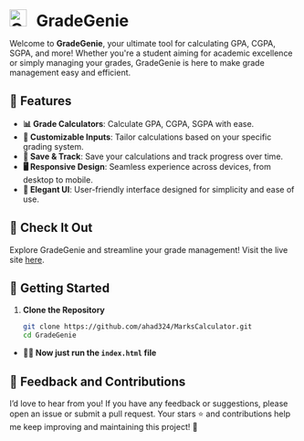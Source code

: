 <h1 style="margin: 0;"><img src="https://gradegenie.site/GradeGenius.png" alt="GradeGenie Logo" width="30" style="margin-right: 10px;"/> GradeGenie</h1>

Welcome to **GradeGenie**, your ultimate tool for calculating GPA, CGPA, SGPA, and more! Whether you're a student aiming for academic excellence or simply managing your grades, GradeGenie is here to make grade management easy and efficient.

## 🚀 Features

- **📊 Grade Calculators**: Calculate GPA, CGPA, SGPA with ease.
- **🔄 Customizable Inputs**: Tailor calculations based on your specific grading system.
- **💾 Save & Track**: Save your calculations and track progress over time.
- **🖥️ Responsive Design**: Seamless experience across devices, from desktop to mobile.
- **🎨 Elegant UI**: User-friendly interface designed for simplicity and ease of use.

## 🌟 Check It Out

Explore GradeGenie and streamline your grade management! Visit the live site [here](https://gradegenie.site/).

## 🔧 Getting Started

1. **Clone the Repository**

   ```bash
   git clone https://github.com/ahad324/MarksCalculator.git
   cd GradeGenie
   ```
- **👩‍💻 Now just run the `index.html` file**

## 💬 Feedback and Contributions

I’d love to hear from you! If you have any feedback or suggestions, please open an issue or submit a pull request. Your stars ⭐ and contributions help me keep improving and maintaining this project! 🙌

